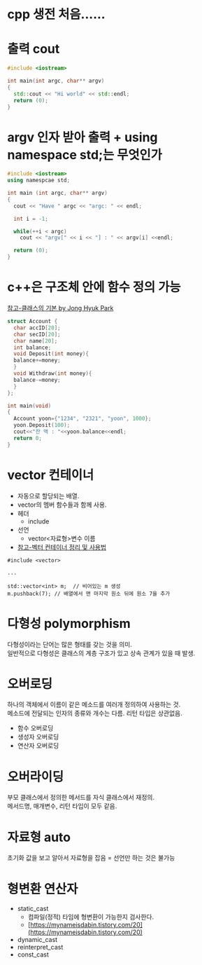# cpp 생전 처음......

# 출력 cout 

```C++
#include <iostream>

int main(int argc, char** argv)
{
  std::cout << "Hi world" << std::endl;
  return (0);
}
```

# argv 인자 받아 출력 + using namespace std;는 무엇인가

```C++
#include <iostream>
using namespcae std;

int main (int argc, char** argv)
{
  cout << "Have " argc << "argc: " << endl;

  int i = -1;

  while(++i < argc)
    cout << "argv[" << i << "] : " << argv[i] <<endl;

  return (0);
}
```
# c++은 구조체 안에 함수 정의 가능
[참고-클래스의 기본 by Jong Hyuk Park](http://www.parkjonghyuk.net/lecture/program2/chap03.pdf)

```C++
struct Account {
  char accID[20];
  char secID[20];
  char name[20];
  int balance;
  void Deposit(int money){
  balance+=money;
  }
  void Withdraw(int money){
  balance-=money;
  }
};

int main(void)
{
  Account yoon={"1234", "2321", "yoon", 1000};
  yoon.Deposit(100);
  cout<<"잔 액 : "<<yoon.balance<<endl;
  return 0;
}
```

# vector 컨테이너

- 자동으로 할당되는 배열.
- vector의 멤버 함수들과 함께 사용.
- 헤더
  - include <vector>
- 선언
  - vector<자료형>변수 이름
- [참고-벡터 컨테이너 정리 및 사용법](https://blockdmask.tistory.com/70)

~~~
#include <vector>

...

std::vector<int> m;  // 비어있는 m 생성
m.pushback(7); // 배열에서 맨 마지막 원소 뒤에 원소 7을 추가
~~~
          
# 다형성 polymorphism
다형성이라는 단어는 많은 형태를 갖는 것을 의미.<br>
일반적으로 다형성은 클래스의 계층 구조가 있고 상속 관계가 있을 때 발생.

# 오버로딩
하나의 객체에서 이름이 같은 메소드를 여러개 정의하여 사용하는 것.<br>
메소드에 전달되는 인자의 종류와 개수는 다름. 리턴 타입은 상관없음.

- 함수 오버로딩
- 생성자 오버로딩
- 연산자 오버로딩

# 오버라이딩
부모 클래스에서 정의한 메서드를 자식 클래스에서 재정의.<br>
메서드명, 매개변수, 리턴 타입이 모두 같음.

# 자료형 auto
초기화 값을 보고 알아서 자료형을 잡음 = 선언만 하는 것은 불가능

# 형변환 연산자
- static_cast
  - 컴파일(정적) 타임에 형변환이 가능한지 검사한다.
  - [https://mynameisdabin.tistory.com/20](https://mynameisdabin.tistory.com/20)
- dynamic_cast
- reinterpret_cast
- const_cast
